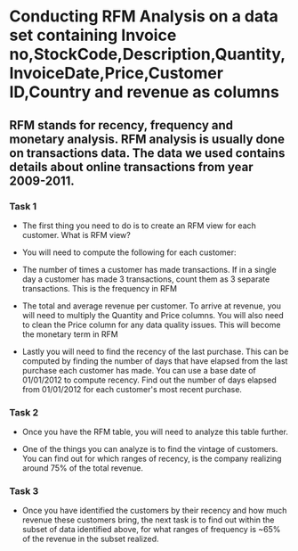 # Conducting RFM Analysis on a data set containing Invoice no,StockCode,Description,Quantity,InvoiceDate,Price,Customer ID,Country and revenue as columns

## RFM stands for recency, frequency and monetary analysis. RFM analysis is usually done on transactions data. The data we used contains details about online transactions from year 2009-2011.

### Task 1
- The first thing you need to do is to create an RFM view for each customer. What is RFM view?

- You will need to compute the following for each customer:

- The number of times a customer has made transactions. If in a single day a customer has made 3 transactions, count them as 3 separate transactions. This is the frequency in RFM

- The total and average revenue per customer. To arrive at revenue, you will need to multiply the Quantity and Price columns. You will also need to clean the Price column for any data quality issues. This will become the monetary term in RFM

- Lastly you will need to find the recency of the last purchase. This can be computed by finding the number of days that have elapsed from the last purchase each customer has made. You can use a base date of 01/01/2012 to compute recency. Find out the number of days elapsed from 01/01/2012 for each customer's most recent purchase.


### Task 2
- Once you have the RFM table, you will need to analyze this table further.

- One of the things you can analyze is to find the vintage of customers. You can find out for which ranges of recency, is the company realizing around 75% of the total revenue.

### Task 3
- Once you have identified the customers by their recency and how much revenue these customers bring, the next task is to find out within the subset of data identified above, for what ranges of frequency is ~65% of the revenue in the subset realized.
